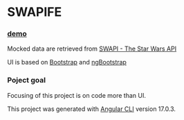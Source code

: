 # SWAPIFE

### [demo](https://fix87.github.io/swapi-fe)

Mocked data are retrieved from [SWAPI - The Star Wars API](https://swapi.dev/)

UI is based on [Bootstrap](https://getbootstrap.com/) and [ngBootstrap](https://ng-bootstrap.github.io/)

### Poject goal

Focusing of this project is on code more than UI.

This project was generated with [Angular CLI](https://github.com/angular/angular-cli) version 17.0.3.
